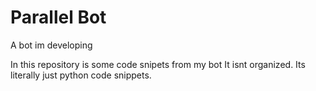 # Parallel Bot
A bot im developing

In this repository is some code snipets from my bot
It isnt organized. Its literally just python code snippets.
